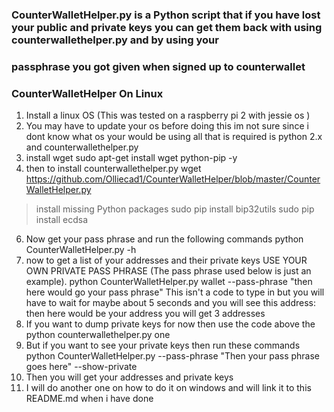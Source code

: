 ### CounterWalletHelper.py is a Python script that if you have lost your public and private keys you can get them back with using counterwallethelper.py and by using your 
### passphrase you got given when signed up to counterwallet 
### CounterWalletHelper On Linux
 
1. Install a linux OS (This was tested on a raspberry pi 2 with jessie os )
2. You may have to update your os before doing this im not sure since i dont know what os your would be using all that is required is python 2.x and counterwallethelper.py 
3. install wget sudo apt-get install wget python-pip -y
4. then to install counterwallethelper.py wget https://github.com/Olliecad1/CounterWalletHelper/blob/master/CounterWalletHelper.py
> install missing Python packages
> sudo pip install bip32utils
> sudo pip install ecdsa
6. Now get your pass phrase and run the following commands
python CounterWalletHelper.py -h
7. now to get a list of your addresses and their private keys USE YOUR OWN PRIVATE PASS PHRASE (The pass phrase used below is just an example).
python CounterWalletHelper.py wallet --pass-phrase "then here would go your pass phrase"
This isn't a code to type in but you will have to wait for maybe about 5 seconds
and you will see this 
address: then here would be your address
you will get 3 addresses
8. If you want to dump private keys for now then use the code above the python counterwallethelper.py one 
9. But if you want to see your private keys then run these commands
python CounterWalletHelper.py --pass-phrase "Then your pass phrase goes here" --show-private
10. Then you will get your addresses and private keys
11. I will do another one on how to do it on windows and will link it to this README.md when i have done
